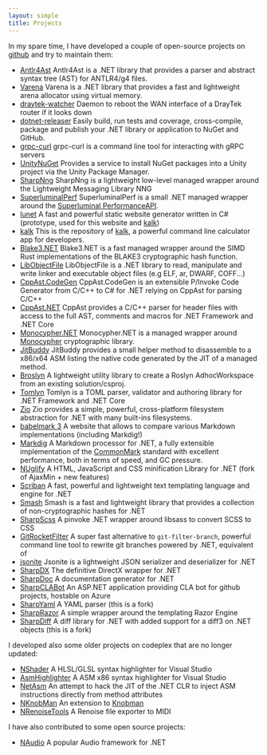 ```yaml
---
layout: simple
title: Projects
---
```


In my spare time, I have developed a couple of open-source projects on [github](https://github.com/xoofx) and try to maintain them:

- [Antlr4Ast](https://github.com/xoofx/Antlr4Ast) Antlr4Ast is a .NET library that provides a parser and abstract syntax tree (AST) for ANTLR4/g4 files.
- [Varena](https://github.com/xoofx/Varena) Varena is a .NET library that provides a fast and lightweight arena allocator using virtual memory.
- [draytek-watcher](https://github.com/xoofx/draytek-watcher) Daemon to reboot the WAN interface of a DrayTek router if it looks down
- [dotnet-releaser](https://github.com/xoofx/dotnet-releaser) Easily build, run tests and coverage, cross-compile, package and publish your .NET library or application to NuGet and GitHub.
- [grpc-curl](https://github.com/xoofx/grpc-curl) grpc-curl is a command line tool for interacting with gRPC servers
- [UnityNuGet](https://github.com/xoofx/UnityNuGet) Provides a service to install NuGet packages into a Unity project via the Unity Package Manager.
- [SharpNng](https://github.com/xoofx/SharpNng) SharpNng is a lightweight low-level managed wrapper around the Lightweight Messaging Library NNG
- [SuperluminalPerf](https://github.com/xoofx/SuperluminalPerf) SuperluminalPerf is a small .NET managed wrapper around the [Superluminal PerformanceAPI](https://www.superluminal.eu/docs/documentation.html).
- [lunet](https://github.com/lunet-io/lunet) A fast and powerful static website generator written in C# (prototype, used for this website and [kalk](https://kalk.dev/))
- [kalk](https://github.com/xoofx/kalk) This is the repository of [kalk](https://kalk.dev/), a powerful command line calculator app for developers.
- [Blake3.NET](https://github.com/xoofx/Blake3.NET) Blake3.NET is a fast managed wrapper around the SIMD Rust implementations of the BLAKE3 cryptographic hash function.
- [LibObjectFile](https://github.com/xoofx/LibObjectFile) LibObjectFile is a .NET library to read, manipulate and write linker and executable object files (e.g ELF, ar, DWARF, COFF...)
- [CppAst.CodeGen](https://github.com/xoofx/CppAst.CodeGen) CppAst.CodeGen is an extensible P/Invoke Code Generator from C/C++ to C# for .NET relying on CppAst for parsing C/C++
- [CppAst.NET](https://github.com/xoofx/CppAst.NET) CppAst provides a C/C++ parser for header files with access to the full AST, comments and macros for .NET Framework and .NET Core
- [Monocypher.NET](https://github.com/xoofx/Monocypher.NET) Monocypher.NET is a managed wrapper around [Monocypher](https://github.com/LoupVaillant/Monocypher) cryptographic library.
- [JitBuddy](https://github.com/xoofx/JitBuddy) JitBuddy provides a small helper method to disassemble to a x86/x64 ASM listing the native code generated by the JIT of a managed method.
- [Broslyn](https://github.com/xoofx/Broslyn) A lightweight utility library to create a Roslyn AdhocWorkspace from an existing solution/csproj.
- [Tomlyn](https://github.com/xoofx/Tomlyn) Tomlyn is a TOML parser, validator and authoring library for .NET Framework and .NET Core
- [Zio](https://github.com/xoofx/zio) Zio provides a simple, powerful, cross-platform filesystem abstraction for .NET with many built-ins filesystems.
- [babelmark 3](https://babelmark.github.io/) A website that allows to compare various Markdown implementations (including Markdig!)
- [Markdig](https://github.com/xoofx/markdig) A Markdown processor for .NET, a fully extensible implementation of the [CommonMark](http://commonmark.org/) standard with excellent performance, both in terms of speed, and GC pressure.
- [NUglify](https://github.com/xoofx/NUglify) A HTML, JavaScript and CSS minification Library for .NET (fork of AjaxMin + new features)
- [Scriban](https://github.com/scriban/scriban) A fast, powerful and lightweight text templating language and engine for .NET 
- [Smash](https://github.com/xoofx/smash) Smash is a fast and lightweight library that provides a collection of non-cryptographic hashes for .NET
- [SharpScss](https://github.com/xoofx/SharpScss) A pinvoke .NET wrapper around libsass to convert SCSS to CSS
- [GitRocketFilter](https://github.com/xoofx/GitRocketFilter) A super fast alternative to `git-filter-branch`, powerful command line tool to rewrite git branches powered by .NET, equivalent of
- [jsonite](https://github.com/xoofx/jsonite) Jsonite is a lightweight JSON serializer and deserializer for .NET
- [SharpDX](http://sharpdx.org) The definitive DirectX wrapper for .NET
- [SharpDoc](https://github.com/xoofx/SharpDoc) A documentation generator for .NET
- [SharpCLABot](https://github.com/SharpCLABot/SharpCLABot) An ASP.NET application providing CLA bot for github projects, hostable on Azure
- [SharpYaml](https://github.com/xoofx/SharpYaml/) A YAML parser (this is a fork)
- [SharpRazor](https://github.com/xoofx/SharpRazor) A simple wrapper around the templating Razor Engine 
- [SharpDiff](https://github.com/xoofx/SharpDiff) A diff library for .NET with added support for a diff3 on .NET objects (this is a fork)

I developed also some older projects on codeplex that are no longer updated:

- [NShader](https://nshader.codeplex.com/) A HLSL/GLSL syntax highlighter for Visual Studio 
- [AsmHighlighter](https://asmhighlighter.codeplex.com/) A ASM x86 syntax highlighter for Visual Studio
- [NetAsm](https://netasm.codeplex.com/) An attempt to hack the JIT of the .NET CLR to inject ASM instructions directly from method attributes
- [NKnobMan](https://nknobman.codeplex.com/) An extension to [Knobman](http://www.g200kg.com/en/software/knobman.html)   
- [NRenoiseTools](https://nrenoisetools.codeplex.com/) A Renoise file exporter to MIDI 

I have also contributed to some open source projects:

- [NAudio](https://naudio.codeplex.com/) A popular Audio framework for .NET
